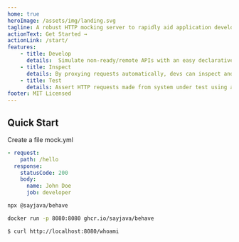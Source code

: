 ```yaml
---
home: true
heroImage: /assets/img/landing.svg
tagline: A robust HTTP mocking server to rapidly aid application development and system testing
actionText: Get Started →
actionLink: /start/
features:
    - title: Develop
      details:  Simulate non-ready/remote APIs with an easy declarative system 
    - title: Inspect
      details: By proxying requests automatically, devs can inspect and visualize network requests by system under test
    - title: Test
      details: Assert HTTP requests made from system under test using a RESTful API
footer: MIT Licensed
---
```


## Quick Start
Create a file mock.yml
```yaml
- request:
    path: /hello
  response:
    statusCode: 200
    body:
      name: John Doe
      job: developer

```

```bash
npx @sayjava/behave 
```

<!-- or  -->

```bash
docker run -p 8080:8080 ghcr.io/sayjava/behave
```

```bash
$ curl http://localhost:8080/whoami
```